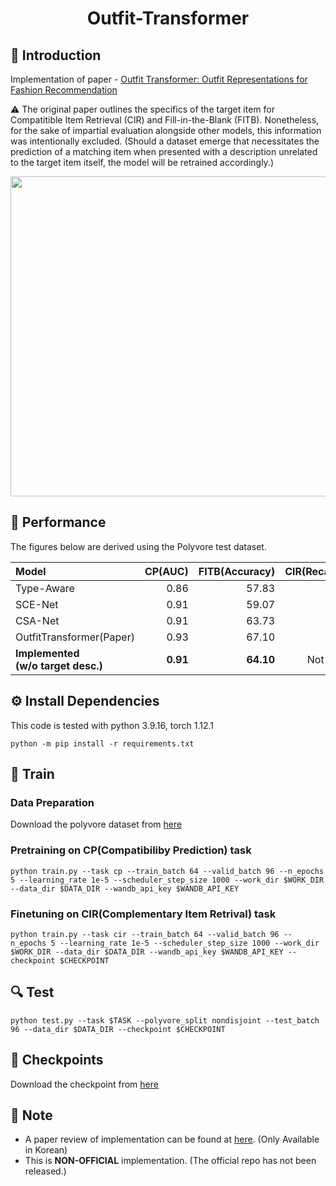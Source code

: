 # <div align="center"> Outfit-Transformer </div>

## 🤗 Introduction
Implementation of paper - [Outfit Transformer: Outfit Representations for Fashion Recommendation](https://arxiv.org/abs/2204.04812)<br>

⚠️ The original paper outlines the specifics of the target item for Compatitible Item Retrieval (CIR) and Fill-in-the-Blank (FITB). Nonetheless, for the sake of impartial evaluation alongside other models, this information was intentionally excluded. (Should a dataset emerge that necessitates the prediction of a matching item when presented with a description unrelated to the target item itself, the model will be retrained accordingly.)

<div align="center"> <img src = https://github.com/owj0421/outfit-transformer/assets/98876272/fc39d1c7-b076-495d-8213-3b98ef038b64 width = 512> </div>

## 🎯 Performance
The figures below are derived using the Polyvore test dataset.

<div align="center">

|Model|CP(AUC)|FITB(Accuracy)|CIR(Recall@10)|
|:-|-:|-:|-:|
|Type-Aware|0.86|57.83|3.50|
|SCE-Net|0.91|59.07|5.10|
|CSA-Net|0.91|63.73|8.27|
|OutfitTransformer(Paper)|0.93|67.10|9.58|
|**Implemented <br> (w/o target desc.)**|**0.91**|**64.10**|Not Trained|
</div>



## ⚙ Install Dependencies
This code is tested with python 3.9.16, torch 1.12.1
```
python -m pip install -r requirements.txt
```

## 🧱 Train
### Data Preparation
Download the polyvore dataset from [here](https://github.com/xthan/polyvore-dataset)

### Pretraining on CP(Compatibiliby Prediction) task
```
python train.py --task cp --train_batch 64 --valid_batch 96 --n_epochs 5 --learning_rate 1e-5 --scheduler_step_size 1000 --work_dir $WORK_DIR --data_dir $DATA_DIR --wandb_api_key $WANDB_API_KEY
```

### Finetuning on CIR(Complementary Item Retrival) task
```
python train.py --task cir --train_batch 64 --valid_batch 96 --n_epochs 5 --learning_rate 1e-5 --scheduler_step_size 1000 --work_dir $WORK_DIR --data_dir $DATA_DIR --wandb_api_key $WANDB_API_KEY --checkpoint $CHECKPOINT
```

## 🔍 Test
```
python test.py --task $TASK --polyvore_split nondisjoint --test_batch 96 --data_dir $DATA_DIR --checkpoint $CHECKPOINT
```

## 🧶 Checkpoints
Download the checkpoint from [here](https://drive.google.com/drive/folders/1etD-c-BOgvDHTHkmQoNh3K31P_MWt2eg?usp=share_link)

## 🔔 Note
- A paper review of implementation can be found at [here](). (Only Available in Korean)
- This is **NON-OFFICIAL** implementation. (The official repo has not been released.)
